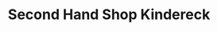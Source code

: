 ---
title: "Second Hand Shop Kindereck"
url: /herborn/second-hand-shop-kindereck/
shop: Kleidung
---